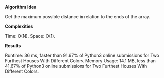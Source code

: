 **Algorithm Idea**

Get the maximum possible distance in relation to 
the ends of the array.

**Complexities**

Time: O(N).
Space: O(1).

**Results**

Runtime: 36 ms, faster than 91.67% of Python3 online submissions for Two Furthest Houses With Different Colors.
Memory Usage: 14.1 MB, less than 41.67% of Python3 online submissions for Two Furthest Houses With Different Colors.
